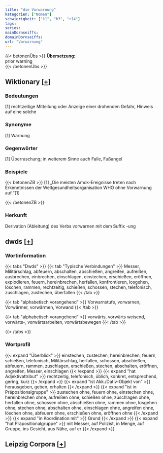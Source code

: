 ```yaml
---
title: "die Vorwarnung"
kategorien: ["Nomen"]
schwierigkeit: ["k1", "h3", "r14"]
tags:
series:
mainDornseiffs:
domainDornseiffs:
url: "Vorwarnung"
---
```


{{< betonenÜbs >}}
**Übersetzung:**  
prior  warning  
{{< /betonenÜbs >}}

## Wiktionary [[+](https://de.wiktionary.org/wiki/Vorwarnung)]

### Bedeutungen
[1] rechtzeitige Mitteilung oder Anzeige einer drohenden Gefahr, Hinweis auf eine solche  

### Synonyme
[1] Warnung  

### Gegenwörter
[1] Überraschung; in weiterem Sinne auch Falle, Fußangel  

### Beispiele
{{< betonenZB >}}
[1] „Die meisten Amok-Ereignisse treten nach Erkenntnissen der Weltgesundheitsorganisation WHO ohne Vorwarnung auf.“[1]  

{{< /betonenZB >}}
### Herkunft
Derivation (Ableitung) des Verbs vorwarnen mit dem Suffix -ung  



## dwds [[+](https://www.dwds.de/wb/Vorwarnung)]

### Wortinformation
{{< tabs "Dwds" >}}
{{< tab "Typische Verbindungen" >}}
Messer, Militärschlag, abfeuern, abschalten, abschießen, angreifen, aufreißen, ausbrechen, einbrechen, einschlagen, einstechen, erschießen, eröffnen, explodieren, feuern, hereinbrechen, herfallen, konfrontieren, losgehen, löschen, rammen, rechtzeitig, schießen, schossen, stechen, telefonisch, zuschlagen, zustechen, überfallen
{{< /tab >}}

{{< tab "alphabetisch vorangehend" >}}
Vorwarnstufe, vorwarnen, Vorwärmer, vorwärmen, Vorwand
{{< /tab >}}

{{< tab "alphabetisch vorangehend" >}}
vorwärts, vorwärts weisend, vorwärts-, vorwärtsarbeiten, vorwärtsbewegen
{{< /tab >}}

{{< /tabs >}}

### Wortprofil
{{< expand "Überblick" >}} einstechen, zustechen, hereinbrechen, feuern, schießen, telefonisch, Militärschlag, herfallen, schossen, abschießen, abfeuern, rammen, zuschlagen, erschießen, stechen, abschalten, eröffnen, angreifen, Messer, einschlagen {{< /expand >}}
{{< expand "hat Adjektivattribut" >}} rechtzeitig, telefonisch, üblich, konkret, entsprechend, gering, kurz {{< /expand >}}
{{< expand "ist Akk./Dativ-Objekt von" >}} herausgeben, geben, erhalten {{< /expand >}}
{{< expand "ist in Präpositionalgruppe" >}} zustechen ohne, feuern ohne, einstechen ohne, hereinbrechen ohne, aufreißen ohne, schießen ohne, zuschlagen ohne, herfallen ohne, schossen ohne, abschießen ohne, rammen ohne, losgehen ohne, stechen ohne, abschalten ohne, einschlagen ohne, angreifen ohne, löschen ohne, abfeuern ohne, erschießen ohne, eröffnen ohne {{< /expand >}}
{{< expand "in Koordination mit" >}} Grund {{< /expand >}}
{{< expand "hat Präpositionalgruppe" >}} mit Messer, auf Polizist, in Menge, auf Gruppe, ins Gesicht, aus Nähe, auf er {{< /expand >}}

## Leipzig Corpora [[+](https://corpora.uni-leipzig.de/en/res?word=Vorwarnung&corpusId=deu_newscrawl-public_2018)]

